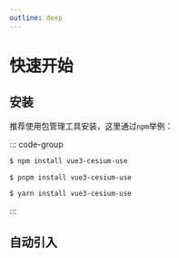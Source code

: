 ```yaml
---
outline: deep
---
```


# 快速开始

## 安装

推荐使用包管理工具安装，这里通过`npm`举例：

::: code-group

```sh [npm]
$ npm install vue3-cesium-use
```

```sh [pnpm]
$ pnpm install vue3-cesium-use
```

```sh [yarn]
$ yarn install vue3-cesium-use
```


:::

## 自动引入
